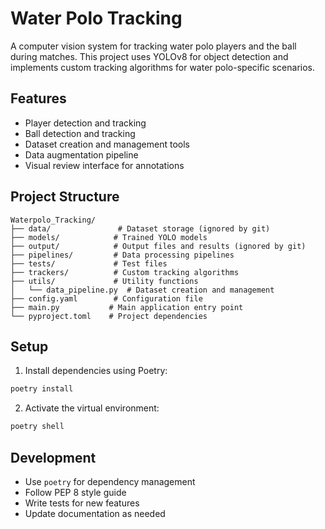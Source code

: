 # Water Polo Tracking

A computer vision system for tracking water polo players and the ball during matches. This project uses YOLOv8 for object detection and implements custom tracking algorithms for water polo-specific scenarios.

## Features

- Player detection and tracking
- Ball detection and tracking
- Dataset creation and management tools
- Data augmentation pipeline
- Visual review interface for annotations

## Project Structure

```
Waterpolo_Tracking/
├── data/               # Dataset storage (ignored by git)
├── models/            # Trained YOLO models
├── output/            # Output files and results (ignored by git)
├── pipelines/         # Data processing pipelines
├── tests/             # Test files
├── trackers/          # Custom tracking algorithms
├── utils/             # Utility functions
│   └── data_pipeline.py  # Dataset creation and management
├── config.yaml        # Configuration file
├── main.py           # Main application entry point
└── pyproject.toml    # Project dependencies
```

## Setup

1. Install dependencies using Poetry:
```bash
poetry install
```

2. Activate the virtual environment:
```bash
poetry shell
```

## Development

- Use `poetry` for dependency management
- Follow PEP 8 style guide
- Write tests for new features
- Update documentation as needed
